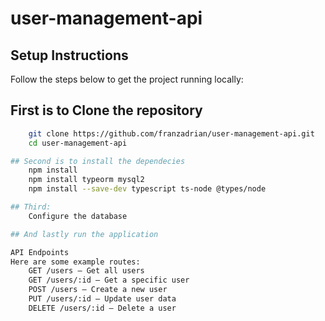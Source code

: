 # user-management-api

## Setup Instructions

Follow the steps below to get the project running locally:

## First is to Clone the repository
```bash
    git clone https://github.com/franzadrian/user-management-api.git
    cd user-management-api

## Second is to install the dependecies
    npm install
    npm install typeorm mysql2
    npm install --save-dev typescript ts-node @types/node

## Third:
    Configure the database

## And lastly run the application

API Endpoints
Here are some example routes:
    GET /users – Get all users
    GET /users/:id – Get a specific user
    POST /users – Create a new user
    PUT /users/:id – Update user data
    DELETE /users/:id – Delete a user

